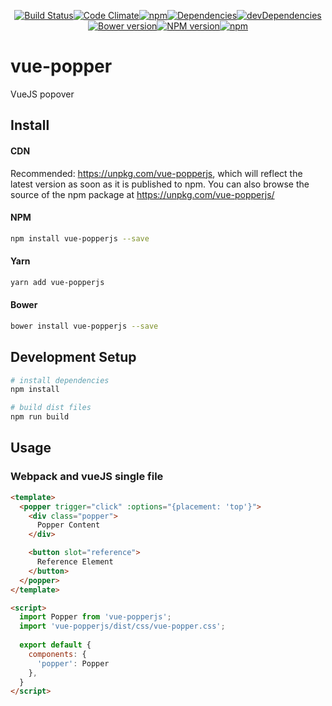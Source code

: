<div align="center">

  [![Build Status](https://img.shields.io/travis/RobinCK/vue-popper.svg?style=flat-square)](https://travis-ci.org/RobinCK/vue-popper)[![Code Climate](https://img.shields.io/codeclimate/github/RobinCK/vue-popper.svg?style=flat-square)](https://codeclimate.com/github/RobinCK/vue-popper)[![npm](https://img.shields.io/npm/dt/vue-popper.svg?style=flat-square)](https://github.com/RobinCK/vue-popper)[![Dependencies](https://david-dm.org/robinck/vue-popper.svg?style=flat-square)](https://david-dm.org/robinck/vue-popper)[![devDependencies](https://david-dm.org/robinck/vue-popper/dev-status.svg?style=flat-square)](https://david-dm.org/robinck/vue-popper#info=devDependencies&view=table)[![Bower version](https://img.shields.io/bower/v/vue-popperjs.svg?style=flat-square)](https://github.com/RobinCK/vue-popper)[![NPM version](https://img.shields.io/npm/v/vue-popperjs.svg?style=flat-square)](https://www.npmjs.com/package/vue-popperjs)[![npm](https://img.shields.io/npm/l/vue-popperjs.svg?style=flat-square)](https://github.com/RobinCK/vue-popper/blob/master/LICENSE)

</div>

# vue-popper
VueJS popover

## Install
#### CDN

Recommended: https://unpkg.com/vue-popperjs, which will reflect the latest version as soon as it is published to npm. You can also browse the source of the npm package at https://unpkg.com/vue-popperjs/

#### NPM

``` bash
npm install vue-popperjs --save
```

#### Yarn

``` bash
yarn add vue-popperjs
```

#### Bower

``` bash
bower install vue-popperjs --save
```

## Development Setup

``` bash
# install dependencies
npm install

# build dist files
npm run build
```

## Usage

### Webpack and vueJS single file
```html
<template>
  <popper trigger="click" :options="{placement: 'top'}">
    <div class="popper">
      Popper Content
    </div>

    <button slot="reference">
      Reference Element
    </button>
  </popper>
</template>

<script>
  import Popper from 'vue-popperjs';
  import 'vue-popperjs/dist/css/vue-popper.css';
  
  export default {
    components: {
      'popper': Popper
    },
  }
</script> 
```
